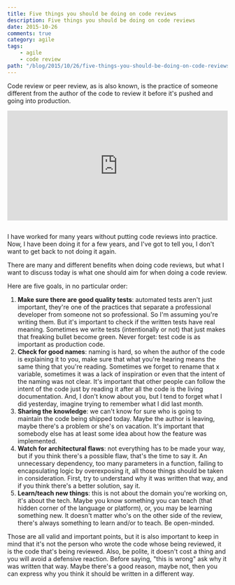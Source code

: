 ```yaml
---
title: Five things you should be doing on code reviews
description: Five things you should be doing on code reviews
date: 2015-10-26
comments: true
category: agile
tags:
    - agile
    - code review
path: "/blog/2015/10/26/five-things-you-should-be-doing-on-code-reviews"
---
```


Code review or peer review, as is also known, is the practice of someone different from the author of the code to review it before it's pushed and going into production.

<div style="left: 0px; width: 100%; height: 0px; position: relative; padding-bottom: 49.8853%;margin-bottom: 2em;"><iframe src="https://giphy.com/embed/xTiTnnLkYTDWSOWSHK/twitter/iframe" frameborder="0" allowfullscreen="true" webkitallowfullscreen="true" mozallowfullscreen="true" style="top: 0px; left: 0px; width: 100%; height: 100%; position: absolute;"></iframe></div>

I have worked for many years without putting code reviews into practice. Now, I have been doing it for a few years, and I've got to tell you, I don't want to get back to not doing it again.

There are many and different benefits when doing code reviews, but what I want to discuss today is what one should aim for when doing a code review.

<script async src="//pagead2.googlesyndication.com/pagead/js/adsbygoogle.js"></script>
<!-- Responsive content -->

<ins class="adsbygoogle"
     style="display:block"
     data-ad-client="ca-pub-1865353648221711"
     data-ad-slot="8499334570"
     data-ad-format="auto"></ins>

<script>
(adsbygoogle = window.adsbygoogle || []).push({});
</script>

Here are five goals, in no particular order:

1.  **Make sure there are good quality tests**: automated tests aren't just important, they're one of the practices that separate a professional developer from someone not so professional. So I'm assuming you're writing them. But it's important to check if the written tests have real meaning. Sometimes we write tests (intentionally or not) that just makes that freaking bullet become green. Never forget: test code is as important as production code.
2.  **Check for good names**: naming is hard, so when the author of the code is explaining it to you, make sure that what you're hearing means the same thing that you're reading. Sometimes we forget to rename that x variable, sometimes it was a lack of inspiration or even that the intent of the naming was not clear. It's important that other people can follow the intent of the code just by reading it after all the code is the living documentation. And, I don't know about you, but I tend to forget what I did yesterday, imagine trying to remember what I did last month.
3.  **Sharing the knowledge**: we can't know for sure who is going to maintain the code being shipped today. Maybe the author is leaving, maybe there's a problem or she's on vacation. It's important that somebody else has at least some idea about how the feature was implemented.
4.  **Watch for architectural flaws**: not everything has to be made your way, but if you think there's a possible flaw, that's the time to say it. An unnecessary dependency, too many parameters in a function, failing to encapsulating logic by overexposing it, all those things should be taken in consideration. First, try to understand why it was written that way, and if you think there's a better solution, say it.
5.  **Learn/teach new things**: this is not about the domain you're working on, it's about the tech. Maybe you know something you can teach (that hidden corner of the language or platform), or, you may be learning something new. It doesn't matter who's on the other side of the review, there's always something to learn and/or to teach. Be open-minded.

Those are all valid and important points, but it is also important to keep in mind that it's not the person who wrote the code whose being reviewed, it is the code that's being reviewed. Also, be polite, it doesn't cost a thing and you will avoid a defensive reaction. Before saying, "this is wrong" ask why it was written that way. Maybe there's a good reason, maybe not, then you can express why you think it should be written in a different way.
